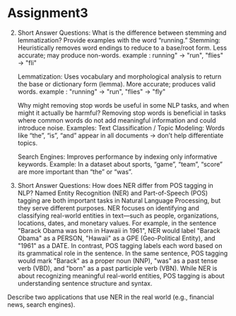 # Assignment3

2. Short Answer Questions:
	What is the difference between stemming and lemmatization? Provide examples with the word “running.”
    Stemming: Heuristically removes word endings to reduce to a base/root form. Less accurate; may produce non-words.
  	example : running" → "run", "flies" → "fli"

    Lemmatization: Uses vocabulary and morphological analysis to return the base or dictionary form (lemma). More accurate; produces valid words.
    example : "running" → "run", "flies" → "fly"
   
  	
	Why might removing stop words be useful in some NLP tasks, and when might it actually be harmful?
    Removing stop words is beneficial in tasks where common words do not add meaningful information and could introduce noise.
  	Examples:
    Text Classification / Topic Modeling:
    Words like “the”, “is”, “and” appear in all documents → don’t help differentiate topics.

    Search Engines:
    Improves performance by indexing only informative keywords.
    Example: In a dataset about sports, “game”, “team”, “score” are more important than “the” or “was”.
3. Short Answer Questions:
  How does NER differ from POS tagging in NLP?
    Named Entity Recognition (NER) and Part-of-Speech (POS) tagging are both important tasks in Natural Language Processing, but they serve different purposes. NER     focuses on identifying and classifying real-world entities in text—such as people, organizations, locations, dates, and monetary values. For example, in the        sentence "Barack Obama was born in Hawaii in 1961", NER would label "Barack Obama" as a PERSON, "Hawaii" as a GPE (Geo-Political Entity), and "1961" as a DATE.     In contrast, POS tagging labels each word based on its grammatical role in the sentence. In the same sentence, POS tagging would mark "Barack" as a proper noun     (NNP), "was" as a past tense verb (VBD), and "born" as a past participle verb (VBN). While NER is about recognizing meaningful real-world entities, POS tagging     is about understanding sentence structure and syntax.

  Describe two applications that use NER in the real world (e.g., financial news, search engines).

   
